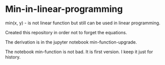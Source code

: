 # Min-in-linear-programming
min(x, y) - is not linear function but still can be used in linear programming.

Created this repository in order not to forget the equations.

The derivation is in the jupyter notebook min-function-upgrade.

The notebook min-function is not bad. It is first version. I keep it just for history.